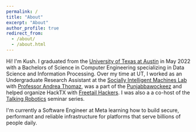 ```yaml
---
permalink: /
title: "About"
excerpt: "About"
author_profile: true
redirect_from: 
  - /about/
  - /about.html
---
```


Hi! I'm Kush. I graduated from the [University of Texas at Austin](utexas.edu) in May 2022 with a Bachelors of Science in Computer Engineering specializing in Data Science and Information Processing. Over my time at UT, I worked as an Undergraduate Research Assistant at the [Socially Intelligent Machines Lab](https://sim.ece.utexas.edu/people.html) with [Professor Andrea Thomaz](https://www.ece.utexas.edu/people/faculty/andrea-thomaz), was a part of the [Punjabbawockeez](https://www.instagram.com/punjabbawockeez/) and helped organize HackTX with [Freetail Hackers](http://freetailhackers.com). I was also a a co-host of the [Talking Robotics](http://talking-robotics.github.io) seminar series.

I'm currently a Software Engineer at Meta learning how to build secure, performant and reliable infrastructure for platforms that serve billions of people daily.